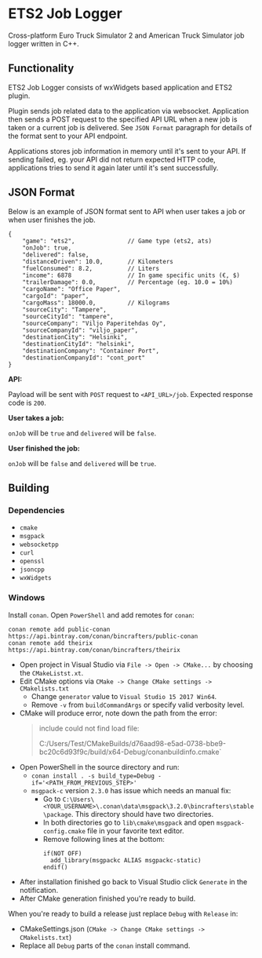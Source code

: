 # ETS2 Job Logger

Cross-platform Euro Truck Simulator 2 and American Truck Simulator job logger
written in C++.

## Functionality

ETS2 Job Logger consists of wxWidgets based application and ETS2 plugin.

Plugin sends job related data to the application via websocket. Application then
sends a POST request to the specified API URL when a new job is taken or a
current job is delivered. See `JSON Format` paragraph for details of the format
sent to your API endpoint.

Applications stores job information in memory until it's sent to your API. If
sending failed, eg. your API did not return expected HTTP code, applications
tries to send it again later until it's sent successfully.

## JSON Format

Below is an example of JSON format sent to API when user takes a job or when
user finishes the job.

```
{
    "game": "ets2",               // Game type (ets2, ats)
    "onJob": true,
    "delivered": false,
    "distanceDriven": 10.0,       // Kilometers
    "fuelConsumed": 8.2,          // Liters
    "income": 6878                // In game specific units (€, $)
    "trailerDamage": 0.0,         // Percentage (eg. 10.0 = 10%)
    "cargoName": "Office Paper",
    "cargoId": "paper",
    "cargoMass": 18000.0,         // Kilograms
    "sourceCity": "Tampere",
    "sourceCityId": "tampere",
    "sourceCompany": "Viljo Paperitehdas Oy",
    "sourceCompanyId": "viljo_paper",
    "destinationCity": "Helsinki",
    "destinationCityId": "helsinki",
    "destinationCompany": "Container Port",
    "destinationCompanyId": "cont_port"
}
```

**API:**

Payload will be sent with `POST` request to `<API_URL>/job`. Expected response
code is `200`.

**User takes a job:**

`onJob` will be `true` and `delivered` will be `false`.

**User finished the job:**

`onJob` will be `false` and `delivered` will be `true`.

## Building

### Dependencies

- `cmake`
- `msgpack`
- `websocketpp`
- `curl`
- `openssl`
- `jsoncpp`
- `wxWidgets`

### Windows

Install `conan`. Open `PowerShell` and add remotes for `conan`:

```
conan remote add public-conan https://api.bintray.com/conan/bincrafters/public-conan
conan remote add theirix https://api.bintray.com/conan/bincrafters/theirix
```

- Open project in Visual Studio via `File -> Open -> CMake...` by choosing the
  `CMakeListst.xt`.
- Edit CMake options via `CMake -> Change CMake settings -> CMakelists.txt`
  - Change `generator` value to `Visual Studio 15 2017 Win64`.
  - Remove `-v` from `buildCommandArgs` or specify valid verbosity level.
- CMake will produce error, note down the path from the error:
  > include could not find load file:
  >
  > C:/Users/Test/CMakeBuilds/d76aad98-e5ad-0738-bbe9-bc20c6d93f9c/build/x64-Debug/conanbuildinfo.cmake`
- Open PowerShell in the source directory and run:
  - `conan install . -s build_type=Debug -if='<PATH_FROM_PREVIOUS_STEP>'`
  - `msgpack-c` version `2.3.0` has issue which needs an manual fix:
    - Go to `C:\Users\<YOUR_USERNAME>\.conan\data\msgpack\3.2.0\bincrafters\stable\package`.
      This directory should have two directories.
    - In both directories go to `lib\cmake\msgpack`
      and open `msgpack-config.cmake` file in your favorite text editor.
    - Remove following lines at the bottom:
      ```
      if(NOT OFF)
        add_library(msgpackc ALIAS msgpackc-static)
      endif()
      ```
- After installation finished go back to Visual Studio click `Generate` in the
  notification.
- After CMake generation finished you're ready to build.

When you're ready to build a release just replace `Debug` with `Release` in:
- CMakeSettings.json (`CMake -> Change CMake settings -> CMakelists.txt`)
- Replace all `Debug` parts of the `conan` install command.
